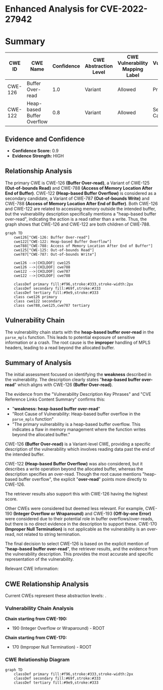 # Enhanced Analysis for CVE-2022-27942

# Summary
| CWE ID | CWE Name | Confidence | CWE Abstraction Level | CWE Vulnerability Mapping Label | CWE-Vulnerability Mapping Notes |
|---|---|---|---|---|---|
| CWE-126 | Buffer Over-read | 1.0 | Variant | Allowed | Primary CWE |
| CWE-122 | Heap-based Buffer Overflow | 0.8 | Variant | Allowed | Secondary Candidate |

## Evidence and Confidence

*   **Confidence Score:** 0.9
*   **Evidence Strength:** HIGH

## Relationship Analysis
The primary CWE is CWE-126 **(Buffer Over-read)**, a Variant of CWE-125 **(Out-of-bounds Read)** and CWE-788 **(Access of Memory Location After End of Buffer)**. CWE-122 **(Heap-based Buffer Overflow)** is considered as a secondary candidate, a Variant of CWE-787 **(Out-of-bounds Write)** and CWE-788 **(Access of Memory Location After End of Buffer)**. Both CWE-126 and CWE-122 are related to accessing memory outside the intended buffer, but the vulnerability description specifically mentions a "heap-based buffer over-read", indicating the action is a read rather than a write. Thus, the graph shows that CWE-126 and CWE-122 are both children of CWE-788.

```mermaid
graph TD
    cwe126["CWE-126: Buffer Over-read"]
    cwe122["CWE-122: Heap-based Buffer Overflow"]
    cwe788["CWE-788: Access of Memory Location After End of Buffer"]
    cwe125["CWE-125: Out-of-bounds Read"]
    cwe787["CWE-787: Out-of-bounds Write"]
    
    cwe126 -->|CHILDOF| cwe125
    cwe126 -->|CHILDOF| cwe788
    cwe122 -->|CHILDOF| cwe787
    cwe122 -->|CHILDOF| cwe788

    classDef primary fill:#f96,stroke:#333,stroke-width:2px
    classDef secondary fill:#69f,stroke:#333
    classDef tertiary fill:#9e9,stroke:#333
    class cwe126 primary
    class cwe122 secondary
    class cwe788,cwe125,cwe787 tertiary
```

## Vulnerability Chain
The vulnerability chain starts with the **heap-based buffer over-read** in the `parse_mpls` function. This leads to potential exposure of sensitive information or a crash. The root cause is the **improper** handling of MPLS headers, leading to a read beyond the allocated buffer.

## Summary of Analysis
The initial assessment focused on identifying the **weakness** described in the vulnerability. The description clearly states "**heap-based buffer over-read**" which aligns with CWE-126 **(Buffer Over-read)**.

The evidence from the "Vulnerability Description Key Phrases" and "CVE Reference Links Content Summary" confirms this:
- "**weakness:** **heap-based buffer over-read**"
- "Root Cause of Vulnerability: Heap-based buffer overflow in the `parse_mpls` function"
- "The primary vulnerability is a heap-based buffer overflow. This indicates a flaw in memory management where the function writes beyond the allocated buffer."

CWE-126 **(Buffer Over-read)** is a Variant-level CWE, providing a specific description of the vulnerability which involves reading data past the end of the intended buffer.

CWE-122 **(Heap-based Buffer Overflow)** was also considered, but it describes a write operation beyond the allocated buffer, whereas the description specifies an over-read. Though the root cause mentions "heap-based buffer overflow", the explicit "**over-read**" points more directly to CWE-126.

The retriever results also support this with CWE-126 having the highest score.

Other CWEs were considered but deemed less relevant. For example, CWE-190 **(Integer Overflow or Wraparound)** and CWE-193 **(Off-by-one Error)** were considered due to their potential role in buffer overflows/over-reads, but there is no direct evidence in the description to support these. CWE-170 **(Improper Null Termination)** is not applicable as the vulnerability is an over-read, not related to string termination.

The final decision to select CWE-126 is based on the explicit mention of "**heap-based buffer over-read**", the retriever results, and the evidence from the vulnerability description. This provides the most accurate and specific representation of the vulnerability.

Relevant CWE Information:


## CWE Relationship Analysis

Current CWEs represent these abstraction levels: .


### Vulnerability Chain Analysis

**Chain starting from CWE-190:**
- 190 (Integer Overflow or Wraparound) - ROOT


**Chain starting from CWE-170:**
- 170 (Improper Null Termination) - ROOT



### CWE Relationship Diagram

```mermaid
graph TD
    classDef primary fill:#f96,stroke:#333,stroke-width:2px
    classDef secondary fill:#69f,stroke:#333
    classDef tertiary fill:#9e9,stroke:#333
```